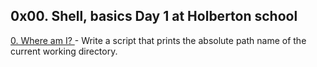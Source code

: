 ## 0x00. Shell, basics Day 1 at Holberton school
[0. Where am I? ](./0-current_working_directory) - Write a script that prints the absolute path name of the current working directory.

